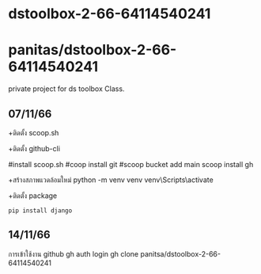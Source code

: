 # dstoolbox-2-66-64114540241

# panitas/dstoolbox-2-66-64114540241
  private project for ds toolbox Class.

## 07/11/66
  
  +ติดตั้ง scoop.sh

  +ติดตั้ง github-cli

   #install scoop.sh
   #coop install git
   #scoop bucket add main
   scoop install gh

  +สร้างสภาพแวดล้อมใหม่
      python -m venv venv
      venv\Scripts\activate

  +ติดตั้ง package
    
    pip install django


## 14/11/66

  การเข้าใช้งาน github
  gh auth login
  gh clone panitsa/dstoolbox-2-66-64114540241

